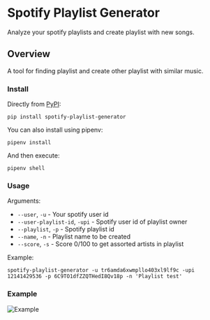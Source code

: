 # Spotify Playlist Generator

Analyze your spotify playlists and create playlist with new songs.

## Overview

A tool for finding playlist and create other playlist with similar music.

### Install

Directly from [PyPI](https://pypi.org/project/spotify-playlist-generator/):

```
pip install spotify-playlist-generator
```

You can also install using pipenv:

```
pipenv install
```

And then execute:

```
pipenv shell
```

### Usage

Arguments:

- `--user`, `-u` - Your spotify user id
- `--user-playlist-id`, `-upi` - Spotify user id of playlist owner
- `--playlist`, `-p` - Spotify playlist id
- `--name`, `-n` - Playlist name to be created
- `--score`, `-s` - Score 0/100 to get assorted artists in playlist

Example:

```
spotify-playlist-generator -u tr6amda6xwmpllo403xl9lf9c -upi 12141429536 -p 6C9TO1dfZZQTHedI8Qv18p -n 'Playlist test'
```

### Example

![Example](https://github.com/murillo94/spotify-playlist-generator/blob/master/resources/example.gif)
